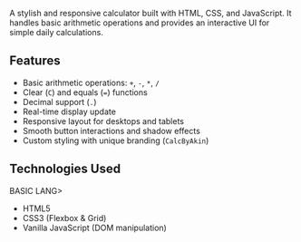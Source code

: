 

A stylish and responsive calculator built with HTML, CSS, and JavaScript. It handles basic arithmetic operations and provides an interactive UI for simple daily calculations.



## Features

- Basic arithmetic operations: `+`, `-`, `*`, `/`
- Clear (`C`) and equals (`=`) functions
- Decimal support (`.`)
- Real-time display update
- Responsive layout for desktops and tablets
- Smooth button interactions and shadow effects
- Custom styling with unique branding (`CalcByAkin`)

## Technologies Used
BASIC LANG>
- HTML5
- CSS3 (Flexbox & Grid)
- Vanilla JavaScript (DOM manipulation)


